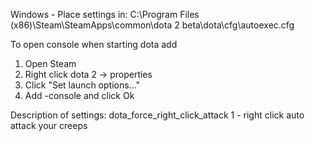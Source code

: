 Windows - Place settings in:
C:\Program Files (x86)\Steam\SteamApps\common\dota 2 beta\dota\cfg\autoexec.cfg

To open console when starting dota add 
1. Open Steam
2. Right click dota 2 -> properties
3. Click "Set launch options..."
4. Add -console and click Ok

Description of settings:
dota_force_right_click_attack 1 - right click auto attack your creeps
